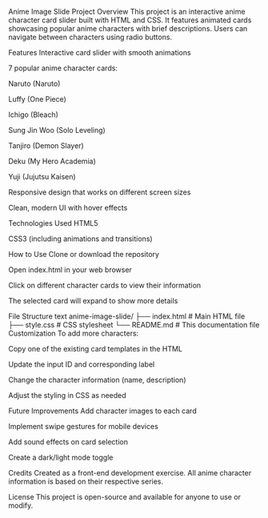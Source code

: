 Anime Image Slide Project
Overview
This project is an interactive anime character card slider built with HTML and CSS. It features animated cards showcasing popular anime characters with brief descriptions. Users can navigate between characters using radio buttons.

Features
Interactive card slider with smooth animations

7 popular anime character cards:

Naruto (Naruto)

Luffy (One Piece)

Ichigo (Bleach)

Sung Jin Woo (Solo Leveling)

Tanjiro (Demon Slayer)

Deku (My Hero Academia)

Yuji (Jujutsu Kaisen)

Responsive design that works on different screen sizes

Clean, modern UI with hover effects

Technologies Used
HTML5

CSS3 (including animations and transitions)

How to Use
Clone or download the repository

Open index.html in your web browser

Click on different character cards to view their information

The selected card will expand to show more details

File Structure
text
anime-image-slide/
├── index.html        # Main HTML file
├── style.css         # CSS stylesheet
└── README.md         # This documentation file
Customization
To add more characters:

Copy one of the existing card templates in the HTML

Update the input ID and corresponding label

Change the character information (name, description)

Adjust the styling in CSS as needed

Future Improvements
Add character images to each card

Implement swipe gestures for mobile devices

Add sound effects on card selection

Create a dark/light mode toggle

Credits
Created as a front-end development exercise. All anime character information is based on their respective series.

License
This project is open-source and available for anyone to use or modify.
